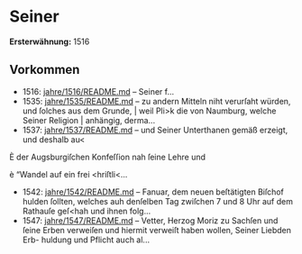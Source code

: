 # Seiner

**Ersterwähnung:** 1516

## Vorkommen
- 1516: [jahre/1516/README.md](../jahre/1516/README.md) – Seiner
f...
- 1535: [jahre/1535/README.md](../jahre/1535/README.md) – zu andern Mitteln
niht verurſaht würden, und ſolches aus dem Grunde, |
weil Pli>k die von Naumburg, welche Seiner Religion |
anhängig, derma...
- 1537: [jahre/1537/README.md](../jahre/1537/README.md) – und Seiner Unterthanen gemäß erzeigt, und deshalb au<

È der Augsburgiſchen Konfeſſion nah ſeine Lehre und

è “Wandel auf ein frei <hriſtli<...
- 1542: [jahre/1542/README.md](../jahre/1542/README.md) – Fanuar, dem neuen beſtätigten Biſchof
hulden ſollten, welches auh denſelben Tag zwiſchen 7 und
8 Uhr auf dem Rathauſe geſ<hah und ihnen folg...
- 1547: [jahre/1547/README.md](../jahre/1547/README.md) – Vetter,
Herzog Moriz zu Sachſen und ſeine Erben verweiſen
und hiermit verweiſt haben wollen, Seiner Liebden Erb-
huldung und Pflicht auch al...
